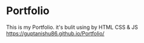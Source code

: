 # Portfolio
This is my Portfolio. it's bulit using by HTML CSS &amp; JS
https://guptanishu86.github.io/Portfolio/
